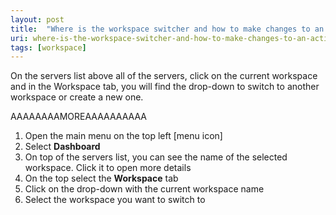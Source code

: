 ```yaml
---
layout: post
title:  "Where is the workspace switcher and how to make changes to an active workspace?"
uri: where-is-the-workspace-switcher-and-how-to-make-changes-to-an-active-workspace
tags: [workspace]
---
```


On the servers list above all of the servers, click on the current workspace and in the Workspace tab, you will find the drop-down to switch to another workspace or create a new one.

AAAAAAAAMOREAAAAAAAAAA

1.  Open the main menu on the top left \[menu icon\]
2.  Select **Dashboard**
3.  On top of the servers list, you can see the name of the selected workspace. Click it to open more details
4.  On the top select the **Workspace** tab
5.  Click on the drop-down with the current workspace name
6.  Select the workspace you want to switch to